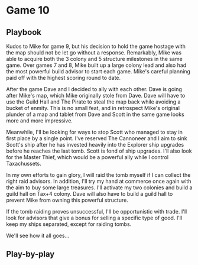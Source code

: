 # Game 10
## Playbook

Kudos to Mike for game 9, but his decision to hold the game hostage with the map should not be let go without a response. Remarkably, Mike was able to acquire both the 3 colony and 5 structure milestones in the same game. Over games 7 and 8, Mike built up a large colony lead and also had the most powerful build advisor to start each game. Mike's careful planning paid off with the highest scoring round to date.

After the game Dave and I decided to ally with each other. Dave is going after Mike's map, which Mike originally stole from Dave. Dave will have to use the Guild Hall and The Pirate to steal the map back while avoiding a bucket of enmity. This is no small feat, and in retrospect Mike's original plunder of a map and tablet from Dave and Scott in the same game looks more and more impressive.

Meanwhile, I'll be looking for ways to stop Scott who managed to stay in first place by a single point. I've reserved The Cannoneer and I aim to sink Scott's ship after he has invested heavily into the Explorer ship upgrades before he reaches the last tomb. Scott is fond of ship upgrades. I'll also look for the Master Thief, which would be a powerful ally while I control Taxachussets.

In my own efforts to gain glory, I will raid the tomb myself if I can collect the right raid advisors. In addition, I'll try my hand at commerce once again with the aim to buy some large treasures. I'll activate my two colonies and build a guild hall on Tax+4 colony. Dave will also have to build a guild hall to prevent Mike from owning this powerful structure.

If the tomb raiding proves unsuccessful, I'll be opportunistic with trade. I'll look for advisors that give a bonus for selling a specific type of good. I'll keep my ships separated, except for raiding tombs.

We'll see how it all goes...

## Play-by-play
